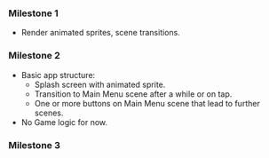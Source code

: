 
### Milestone 1

 - Render animated sprites, scene transitions.

### Milestone 2

- Basic app structure:
  - Splash screen with animated sprite.
  - Transition to Main Menu scene after a while or on tap.
  - One or more buttons on Main Menu scene that lead to further scenes.
- No Game logic for now.

### Milestone 3
